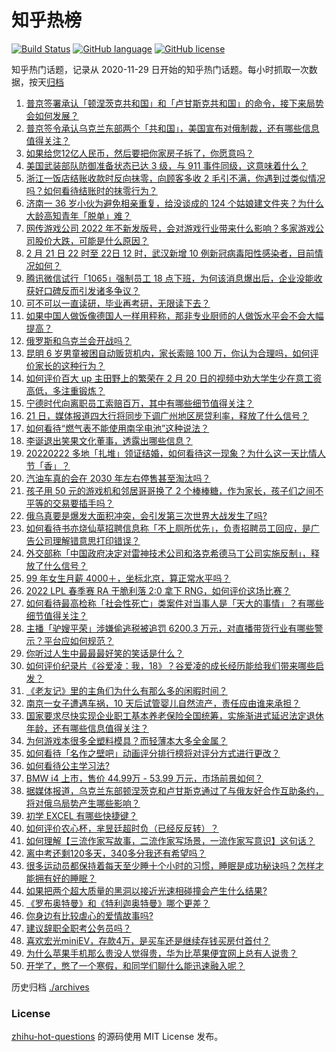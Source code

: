 # 知乎热榜
[![Build Status](https://github.com/ToWeLong/zhihu-hot-questions/workflows/CI/badge.svg)](https://github.com/ToWeLong/zhihu-hot-questions/actions)
[![GitHub language](https://img.shields.io/badge/language-golang-orange.svg)](https://golang.org/)
[![GitHub license](https://img.shields.io/github/license/ToWeLong/zhihu-hot-questions)](https://github.com/ToWeLong/zhihu-hot-questions/blob/main/LICENSE)

知乎热门话题，记录从 2020-11-29 日开始的知乎热门话题。每小时抓取一次数据，按天[归档](./archives)

<!-- BEGIN -->

1. [普京签署承认「顿涅茨克共和国」和「卢甘斯克共和国」的命令，接下来局势会如何发展？](https://www.zhihu.com/question/517959142)
1. [普京签令承认乌克兰东部两个「共和国」，美国宣布对俄制裁，还有哪些信息值得关注？](https://www.zhihu.com/question/517965302)
1. [如果给您12亿人民币，然后要把你家房子拆了，你愿意吗？](https://www.zhihu.com/question/517004208)
1. [美国武装部队防御准备状态已达 3 级，与 911 事件同级，这意味着什么？](https://www.zhihu.com/question/517901354)
1. [浙江一饭店结账收款时反向抹零，向顾客多收 2 毛引不满，你遇到过类似情况吗？如何看待结账时的抹零行为？](https://www.zhihu.com/question/516846381)
1. [济南一 36 岁小伙为避免相亲重复，给没谈成的 124 个姑娘建文件夹？为什么大龄高知青年「脱单」难？](https://www.zhihu.com/question/516536480)
1. [网传游戏公司 2022 年不新发版号，会对游戏行业带来什么影响？多家游戏公司股价大跌，可能是什么原因？](https://www.zhihu.com/question/517842726)
1. [2 月 21 日 22 时至 22日 12 时，武汉新增 10 例新冠病毒阳性感染者，目前情况如何？](https://www.zhihu.com/question/518039964)
1. [腾讯微信试行「1065」强制员工 18 点下班，为何该消息爆出后，企业没能收获好口碑反而引发诸多争议？](https://www.zhihu.com/question/517410118)
1. [可不可以一直读研，毕业再考研，无限读下去？](https://www.zhihu.com/question/517070040)
1. [如果中国人做饭像德国人一样用秤称，那非专业厨师的人做饭水平会不会大幅提高？](https://www.zhihu.com/question/516803105)
1. [俄罗斯和乌克兰会开战吗？](https://www.zhihu.com/question/516197449)
1. [昆明 6 岁男童被困自动贩货机内，家长索赔 100 万，你认为合理吗，如何评价家长的这种行为？](https://www.zhihu.com/question/517823481)
1. [如何评价百大 up 主田野上的繁荣在 2 月 20 日的视频中劝大学生少在意工资高低，多注重锻炼？](https://www.zhihu.com/question/517647211)
1. [宁德时代向离职员工索赔百万，其中有哪些细节值得关注？](https://www.zhihu.com/question/517430922)
1. [21 日，媒体报道四大行将同步下调广州地区房贷利率，释放了什么信号？](https://www.zhihu.com/question/517825562)
1. [如何看待“燃气表不能使用南孚电池”这种说法？](https://www.zhihu.com/question/517600645)
1. [李诞退出笑果文化董事，透露出哪些信息？](https://www.zhihu.com/question/517793438)
1. [20220222 多地「扎堆」领证结婚，如何看待这一现象？为什么这一天比情人节「香」？](https://www.zhihu.com/question/517973311)
1. [汽油车真的会在 2030 年左右停售甚至淘汰吗？](https://www.zhihu.com/question/478452945)
1. [孩子用 50 元的游戏机和邻居哥哥换了 2 个棒棒糖，作为家长，孩子们之间不平等的交易要插手吗？](https://www.zhihu.com/question/517116931)
1. [俄乌真要是爆发大面积冲突，会引发第三次世界大战发生了吗?](https://www.zhihu.com/question/517928804)
1. [如何看待书亦烧仙草招聘信息称「不上厕所优先」，负责招聘员工回应，是广告公司理解错意思打印错误？](https://www.zhihu.com/question/517800663)
1. [外交部称「中国政府决定对雷神技术公司和洛克希德马丁公司实施反制」，释放了什么信号？](https://www.zhihu.com/question/517837306)
1. [99 年女生月薪 4000＋，坐标北京，算正常水平吗？](https://www.zhihu.com/question/517674690)
1. [2022 LPL 春季赛 RA 干脆利落 2:0 拿下 RNG，如何评价这场比赛？](https://www.zhihu.com/question/518055472)
1. [如何看待最高检称「社会性死亡」类案件对当事人是「天大的事情」？有哪些细节值得关注？](https://www.zhihu.com/question/517808737)
1. [主播「驴嫂平荣」涉嫌偷逃税被追罚 6200.3 万元，对直播带货行业有哪些警示？平台应如何规范？](https://www.zhihu.com/question/518053638)
1. [你听过人生中最最最好笑的笑话是什么？](https://www.zhihu.com/question/495851169)
1. [如何评价纪录片《谷爱凌：我，18》？谷爱凌的成长经历能给我们带来哪些启发？](https://www.zhihu.com/question/517862607)
1. [《老友记》里的主角们为什么有那么多的闲暇时间？](https://www.zhihu.com/question/508403743)
1. [南京一女子遭遇车祸，10 天后试管婴儿自然流产，责任应由谁来承担？](https://www.zhihu.com/question/517770995)
1. [国家要求尽快实现企业职工基本养老保险全国统筹，实施渐进式延迟法定退休年龄，还有哪些信息值得关注？](https://www.zhihu.com/question/517854378)
1. [为何游戏本很多全塑料模具？而轻薄本大多全金属？](https://www.zhihu.com/question/517677420)
1. [如何看待「名作之壁吧」动画评分排行榜将对评分方式进行更改？](https://www.zhihu.com/question/517825413)
1. [如何看待公主学习法?](https://www.zhihu.com/question/503573546)
1. [BMW i4 上市，售价 44.99万 - 53.99 万元，市场前景如何？](https://www.zhihu.com/question/517993482)
1. [据媒体报道，乌克兰东部顿涅茨克和卢甘斯克通过了与俄友好合作互助条约，将对俄乌局势产生哪些影响？](https://www.zhihu.com/question/518063358)
1. [初学 EXCEL 有哪些快捷键？](https://www.zhihu.com/question/327536731)
1. [如何评价农心杯，芈昱廷超时负（已经反反转）？](https://www.zhihu.com/question/518066249)
1. [如何理解【三流作家写故事，二流作家写场景，一流作家写意识】这句话？](https://www.zhihu.com/question/265304383)
1. [离中考还剩120多天，340多分我还有希望吗？](https://www.zhihu.com/question/517782540)
1. [很多运动员都保持着每天至少睡十个小时的习惯，睡眠是成功秘诀吗？怎样才能拥有好的睡眠？](https://www.zhihu.com/question/516894584)
1. [如果把两个超大质量的黑洞以接近光速相碰撞会产生什么结果?](https://www.zhihu.com/question/62714618)
1. [《罗布奥特曼》和《特利迦奥特曼》哪个更差？](https://www.zhihu.com/question/513496195)
1. [你身边有比较虐心的爱情故事吗?](https://www.zhihu.com/question/352335209)
1. [建议辞职全职考公务员吗？](https://www.zhihu.com/question/514074978)
1. [喜欢宏光miniEV，存款4万，是买车还是继续存钱买房付首付？](https://www.zhihu.com/question/517913159)
1. [为什么苹果手机那么贵没人觉得贵，华为比苹果便宜网上总有人说贵？](https://www.zhihu.com/question/491815561)
1. [开学了，憋了一个寒假，和同学们聊什么能迅速融入呢？](https://www.zhihu.com/question/518029663)

<!-- END -->

历史归档 [./archives](./archives)


### License
[zhihu-hot-questions](https://github.com/towelong/zhihu-hot-questions) 的源码使用 MIT License 发布。